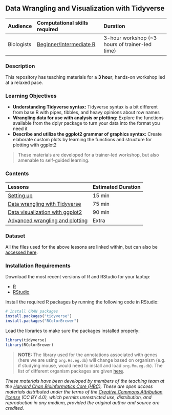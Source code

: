 ## Data Wrangling and Visualization with Tidyverse

| Audience | Computational skills required | Duration |
:----------|:----------|:----------|
| Biologists | [Beginner/Intermediate R](https://hbctraining.github.io/Intro-to-R/) | 3-hour workshop (~3 hours of trainer-led time) |


### Description

This repository has teaching materials for a **3 hour**, hands-on workshop led at a relaxed pace. 

### Learning Objectives
* **Understanding Tidyverse syntax:** Tidyverse syntax is a bit different from base R with pipes, tibbles, and heavy opinions about row names
* **Wrangling data for use with analysis or plotting:** Explore the functions available from the dplyr package to turn your data into the format you need it 
* **Describe and utilize the ggplot2 grammar of graphics syntax:** Create elaborate custom plots by learning the functions and structure for plotting with ggplot2

> These materials are developed for a trainer-led workshop, but also amenable to self-guided learning.


### Contents

| Lessons            | Estimated Duration |
|:------------------------|:----------|
|[Setting up](https://hbctraining.github.io/Training-modules/Tidyverse_ggplot2/lessons/set_up.html) | 15 min |
|[Data wrangling with Tidyverse](https://hbctraining.github.io/Training-modules/Tidyverse_ggplot2/lessons/intro_tidyverse.html) | 75 min |
|[Data visualization with ggplot2]() | 90 min |
|[Advanced wrangling and plotting]() | Extra |


### Dataset

All the files used for the above lessons are linked within, but can also be [accessed here](https://github.com/hbctraining/Training-modules/raw/master/Tidyverse_ggplot2/data/.csv).

### Installation Requirements

Download the most recent versions of R and RStudio for your laptop:

 - [R](http://lib.stat.cmu.edu/R/CRAN/) 
 - [RStudio](https://www.rstudio.com/products/rstudio/download/#download)
 
Install the required R packages by running the following code in RStudio:

```r
# Install CRAN packages
install.packages("tidyverse")
install.packages("RColorBrewer")
```

Load the libraries to make sure the packages installed properly:

```r
library(tidyverse)
library(RColorBrewer)
```

> **NOTE:** The library used for the annotations associated with genes (here we are using `org.Hs.eg.db`) will change based on organism (e.g. if studying mouse, would need to install and load `org.Mm.eg.db`). The list of different organism packages are given [here](https://github.com/hbctraining/Training-modules/raw/master/DGE-functional-analysis/img/available_annotations.png).


*These materials have been developed by members of the teaching team at the [Harvard Chan Bioinformatics Core (HBC)](http://bioinformatics.sph.harvard.edu/). These are open access materials distributed under the terms of the [Creative Commons Attribution license](https://creativecommons.org/licenses/by/4.0/) (CC BY 4.0), which permits unrestricted use, distribution, and reproduction in any medium, provided the original author and source are credited.*
